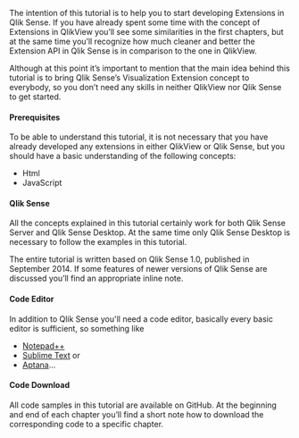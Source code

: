 The intention of this tutorial is to help you to start developing Extensions in Qlik Sense. If you have already spent some time with the concept of Extensions in QlikView you’ll see some similarities in the first chapters, but at the same time you’ll recognize how much cleaner and better the Extension API in Qlik Sense is in comparison to the one in QlikView.

Although at this point it’s important to mention that the main idea behind this tutorial is to bring Qlik Sense’s Visualization Extension concept to everybody, so you don’t need any skills in neither QlikView nor Qlik Sense to get started.

#### Prerequisites

To be able to understand this tutorial, it is not necessary that you have already developed any extensions in either QlikView or Qlik Sense, but you should have a basic understanding of the following concepts:
* Html
* JavaScript

#### Qlik Sense

All the concepts explained in this tutorial certainly work for both Qlik Sense Server and Qlik Sense Desktop. At the same time only Qlik Sense Desktop is necessary to follow the examples in this tutorial.

The entire tutorial is written based on Qlik Sense 1.0, published in September 2014. If some features of newer versions of Qlik Sense are discussed you’ll find an appropriate inline note.

#### Code Editor
In addition to Qlik Sense you'll need a code editor, basically every basic editor is sufficient, so something like

* [Notepad++](https://notepad-plus-plus.org/)
* [Sublime Text](http://www.sublimetext.com/) or
* [Aptana](http://www.aptana.com/)...
 
#### Code Download

All code samples in this tutorial are available on GitHub. At the beginning and end of each chapter you’ll find a short note how to download the corresponding code to a specific chapter.

